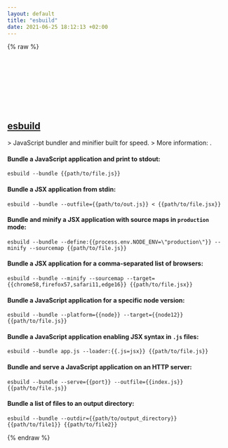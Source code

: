 ```yaml
---
layout: default
title: "esbuild"
date: 2021-06-25 18:12:13 +02:00
---
```

{% raw %}
<h2 id="esbuild">
  <a href="/en/common/esbuild.html">esbuild</a> <a href="#esbuild"><svg class="icon">
    <use href="/assets/images/unicode_sprite.svg#link" />
  </svg></a>
</h2>
> JavaScript bundler and minifier built for speed.
> More information: <https://esbuild.github.io/>.

#### Bundle a JavaScript application and print to stdout:
```shell
esbuild --bundle {{path/to/file.js}}
```
#### Bundle a JSX application from stdin:
```shell
esbuild --bundle --outfile={{path/to/out.js}} < {{path/to/file.jsx}}
```
#### Bundle and minify a JSX application with source maps in `production` mode:
```shell
esbuild --bundle --define:{{process.env.NODE_ENV=\"production\"}} --minify --sourcemap {{path/to/file.js}}
```
#### Bundle a JSX application for a comma-separated list of browsers:
```shell
esbuild --bundle --minify --sourcemap --target={{chrome58,firefox57,safari11,edge16}} {{path/to/file.jsx}}
```
#### Bundle a JavaScript application for a specific node version:
```shell
esbuild --bundle --platform={{node}} --target={{node12}} {{path/to/file.js}}
```
#### Bundle a JavaScript application enabling JSX syntax in `.js` files:
```shell
esbuild --bundle app.js --loader:{{.js=jsx}} {{path/to/file.js}}
```
#### Bundle and serve a JavaScript application on an HTTP server:
```shell
esbuild --bundle --serve={{port}} --outfile={{index.js}} {{path/to/file.js}}
```
#### Bundle a list of files to an output directory:
```shell
esbuild --bundle --outdir={{path/to/output_directory}} {{path/to/file1}} {{path/to/file2}}
```
{% endraw %}